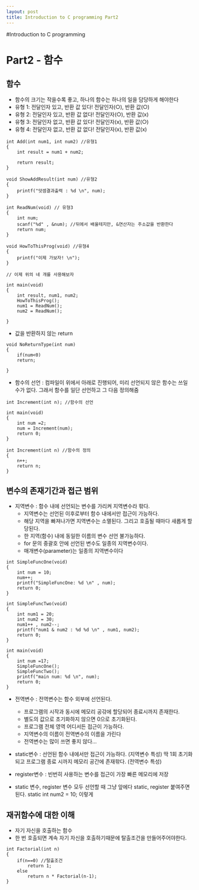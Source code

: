 ```yaml
---
layout: post
title: Introduction to C programming Part2
---
```


#Introduction to C programming 

# Part2 - 함수

## 함수

- 함수의 크기는 작을수록 좋고, 하나의 함수는 하나의 일을 담당하게 해야한다
-  유형 1: 전달인자 있고, 반환 값 있다! 전달인자(○), 반환 값(○) 
-  유형 2: 전달인자 있고, 반환 값 없다! 전달인자(○), 반환 값(x) 
-  유형 3: 전달인자 없고, 반환 값 있다! 전달인자(x), 반환 값(○) 
-  유형 4: 전달인자 없고, 반환 값 없다! 전달인자(x), 반환 값(x)


```
int Add(int num1, int num2) //유형1
{
	int result = num1 + num2;
	
	return result;
}

void ShowAddResult(int num) //유형2
{
	printf("덧셈결과출력 : %d \n", num);
}

int ReadNum(void) // 유형3
{
	int num;
	scanf("%d" , &num); //뒤에서 배울테지만, &연산자는 주소값을 반환한다
	return num;
}

void HowToThisProg(void) //유형4
{
	printf("이제 가보자! \n");
}

// 이제 위의 네 개를 사용해보자

int main(void)
{
	int result, num1, num2;
	HowToThisProg();
	num1 = ReadNum();
	num2 = ReadNum();

}

```

- 값을 반환하지 않는 return

```
void NoReturnType(int num) 
{
	if(num<0)
	return;
	
}
```

- 함수의 선언 : 컴파일이 위에서 아래로 진행되어, 미리 선언되지 않은 함수는 쓰일 수가 없다. 그래서 함수를 일단 선언하고 그 다음 정의해줌

```
int Increment(int n); //함수의 선언

int main(void)
{
	int num =2;
	num = Increment(num);
	return 0;
}

int Increment(int n) //함수의 정의
{
	n++;
	return n;
}
```

## 변수의 존재기간과 접근 범위

- 지역변수 : 함수 내에 선언되는 변수를 가리켜 지역변수라 핚다.	- 지역변수는 선언된 이후로부터 함수 내에서만 접근이 가능하다.
	- 해당 지역을 빠져나가면 지역변수는 소멸된다. 그리고 호출될 때마다 새롭게 할당된다.	- 한 지역(함수) 내에 동일한 이름의 변수 선언 불가능하다.
	- for 문의 중괄호 안에 선언된 변수도 일종의 지역변수이다.
	- 매개변수(parameter)는 일종의 지역변수이다 

```
int SimpleFuncOne(void)
{
	int num = 10;
	num++;
	printf("SimpleFuncOne: %d \n" , num);
	return 0;
}

int SimpleFuncTwo(void)
{
	int num1 = 20;
	int num2 = 30;
	num1++ , num2--;
	printf("num1 & num2 : %d %d \n" , num1, num2);
	return 0;
}

int main(void)
{
	int num =17;
	SimpleFuncOne();
	SimpleFuncTwo();
	printf("main num: %d \n", num);
	return 0;
}
```



- 전역변수 : 전역변수는 함수 외부에 선언된다.	- 프로그램의 시작과 동시에 메모리 공갂에 할당되어 종료시까지 존재한다.	- 별도의 값으로 초기화하지 않으면 0으로 초기화된다.	- 프로그램 전체 영역 어디서든 접근이 가능하다.
	- 지역변수의 이름이 전역변수의 이름을 가린다
	- 전역변수는 많이 쓰면 좋지 않다...

- static변수 : 선언된 함수 내에서만 접근이 가능하다. (지역변수 특성)딱 1회 초기화되고 프로그램 종료 시까지 메모리 공간에 존재핚다. (전역변수 특성)

- register변수 : 빈번히 사용하는 변수를 접근이 가장 빠른 메모리에 저장

- static 변수, register 변수 모두 선언할 때 그냥 앞에다 static, register 붙여주면 된다. static int num2 = 10; 이렇게


## 재귀함수에 대한 이해

- 자기 자신을 호출하는 함수
- 한 번 호출되면 계속 자기 자신을 호출하기때문에 탈출조건을 만들어주어야한다.

```
int Factorial(int n)
{
	if(n==0) //탈출조건
		return 1;
	else
		return n * Factorial(n-1);
}

```




